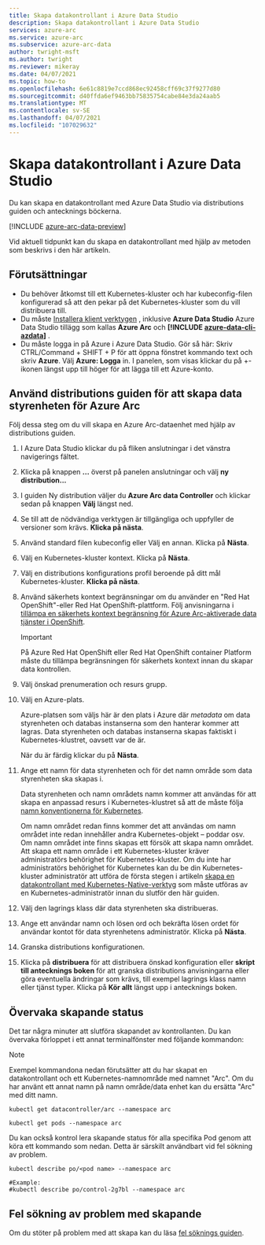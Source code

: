 ```yaml
---
title: Skapa datakontrollant i Azure Data Studio
description: Skapa datakontrollant i Azure Data Studio
services: azure-arc
ms.service: azure-arc
ms.subservice: azure-arc-data
author: twright-msft
ms.author: twright
ms.reviewer: mikeray
ms.date: 04/07/2021
ms.topic: how-to
ms.openlocfilehash: 6e61c8819e7ccd868ec92458cff69c37f9277d80
ms.sourcegitcommit: d40ffda6ef9463bb75835754cabe84e3da24aab5
ms.translationtype: MT
ms.contentlocale: sv-SE
ms.lasthandoff: 04/07/2021
ms.locfileid: "107029632"
---
```

# <a name="create-data-controller-in-azure-data-studio"></a>Skapa datakontrollant i Azure Data Studio

Du kan skapa en datakontrollant med Azure Data Studio via distributions guiden och antecknings böckerna.

[!INCLUDE [azure-arc-data-preview](../../../includes/azure-arc-data-preview.md)]

Vid aktuell tidpunkt kan du skapa en datakontrollant med hjälp av metoden som beskrivs i den här artikeln.

## <a name="prerequisites"></a>Förutsättningar

- Du behöver åtkomst till ett Kubernetes-kluster och har kubeconfig-filen konfigurerad så att den pekar på det Kubernetes-kluster som du vill distribuera till.
- Du måste [Installera klient verktygen](install-client-tools.md) , inklusive **Azure Data Studio** Azure Data Studio tillägg som kallas **Azure Arc** och **[!INCLUDE [azure-data-cli-azdata](../../../includes/azure-data-cli-azdata.md)]** .
- Du måste logga in på Azure i Azure Data Studio.  Gör så här: Skriv CTRL/Command + SHIFT + P för att öppna fönstret kommando text och skriv **Azure**.  Välj **Azure: Logga** in.   I panelen, som visas klickar du på +-ikonen längst upp till höger för att lägga till ett Azure-konto.

## <a name="use-the-deployment-wizard-to-create-azure-arc-data-controller"></a>Använd distributions guiden för att skapa data styrenheten för Azure Arc

Följ dessa steg om du vill skapa en Azure Arc-dataenhet med hjälp av distributions guiden.

1. I Azure Data Studio klickar du på fliken anslutningar i det vänstra navigerings fältet.
1. Klicka på knappen **...** överst på panelen anslutningar och välj **ny distribution...**
1. I guiden Ny distribution väljer du **Azure Arc data Controller** och klickar sedan på knappen **Välj** längst ned.
1. Se till att de nödvändiga verktygen är tillgängliga och uppfyller de versioner som krävs. **Klicka på nästa**.
1. Använd standard filen kubeconfig eller Välj en annan.  Klicka på **Nästa**.
1. Välj en Kubernetes-kluster kontext. Klicka på **Nästa**.
1. Välj en distributions konfigurations profil beroende på ditt mål Kubernetes-kluster. **Klicka på nästa**.
1. Använd säkerhets kontext begränsningar om du använder en "Red Hat OpenShift"-eller Red Hat OpenShift-plattform. Följ anvisningarna i [tillämpa en säkerhets kontext begränsning för Azure Arc-aktiverade data tjänster i OpenShift](how-to-apply-security-context-constraint.md).

   >[!IMPORTANT]
   >På Azure Red Hat OpenShift eller Red Hat OpenShift container Platform måste du tillämpa begränsningen för säkerhets kontext innan du skapar data kontrollen.

1. Välj önskad prenumeration och resurs grupp.
1. Välj en Azure-plats.
   
   Azure-platsen som väljs här är den plats i Azure där *metadata* om data styrenheten och databas instanserna som den hanterar kommer att lagras. Data styrenheten och databas instanserna skapas faktiskt i Kubernetes-klustret, oavsett var de är.
   
   När du är färdig klickar du på **Nästa**.

1. Ange ett namn för data styrenheten och för det namn område som data styrenheten ska skapas i.

    Data styrenheten och namn områdets namn kommer att användas för att skapa en anpassad resurs i Kubernetes-klustret så att de måste följa [namn konventionerna för Kubernetes](https://kubernetes.io/docs/concepts/overview/working-with-objects/names/#names).
    
    Om namn området redan finns kommer det att användas om namn området inte redan innehåller andra Kubernetes-objekt – poddar osv.  Om namn området inte finns skapas ett försök att skapa namn området.  Att skapa ett namn område i ett Kubernetes-kluster kräver administratörs behörighet för Kubernetes-kluster.  Om du inte har administratörs behörighet för Kubernetes kan du be din Kubernetes-kluster administratör att utföra de första stegen i artikeln [skapa en datakontrollant med Kubernetes-Native-verktyg](./create-data-controller-using-kubernetes-native-tools.md) som måste utföras av en Kubernetes-administratör innan du slutför den här guiden.


1. Välj den lagrings klass där data styrenheten ska distribueras. 
1.  Ange ett användar namn och lösen ord och bekräfta lösen ordet för användar kontot för data styrenhetens administratör. Klicka på **Nästa**.

1. Granska distributions konfigurationen.
1. Klicka på **distribuera** för att distribuera önskad konfiguration eller **skript till antecknings boken** för att granska distributions anvisningarna eller göra eventuella ändringar som krävs, till exempel lagrings klass namn eller tjänst typer. Klicka på **Kör allt** längst upp i antecknings boken.

## <a name="monitoring-the-creation-status"></a>Övervaka skapande status

Det tar några minuter att slutföra skapandet av kontrollanten. Du kan övervaka förloppet i ett annat terminalfönster med följande kommandon:

> [!NOTE]
>  Exempel kommandona nedan förutsätter att du har skapat en datakontrollant och ett Kubernetes-namnområde med namnet "Arc".  Om du har använt ett annat namn på namn område/data enhet kan du ersätta "Arc" med ditt namn.

```console
kubectl get datacontroller/arc --namespace arc
```

```console
kubectl get pods --namespace arc
```

Du kan också kontrol lera skapande status för alla specifika Pod genom att köra ett kommando som nedan.  Detta är särskilt användbart vid fel sökning av problem.

```console
kubectl describe po/<pod name> --namespace arc

#Example:
#kubectl describe po/control-2g7bl --namespace arc
```

## <a name="troubleshooting-creation-problems"></a>Fel sökning av problem med skapande

Om du stöter på problem med att skapa kan du läsa [fel söknings guiden](troubleshoot-guide.md).
